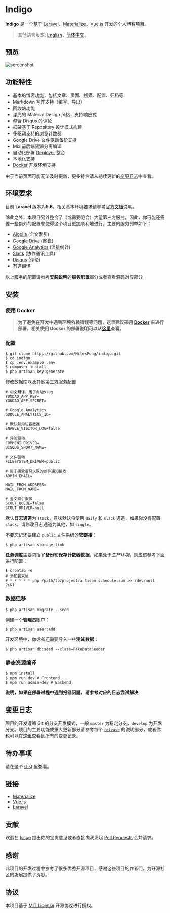 # Indigo

**Indigo** 是一个基于 [Laravel](https://laravel.com/)、[Materialize](http://materializecss.com/)、[Vue.js](https://vuejs.org/) 开发的个人博客项目。

> 其他语言版本: [English](https://github.com/MilesPong/indigo)，[简体中文](https://github.com/MilesPong/indigo/blob/master/README_zh.md)。

## 预览

![screenshot](https://user-images.githubusercontent.com/5867628/37555740-48334dc4-2a27-11e8-973f-f54f96d9e912.png)

## 功能特性

-  基本的博客功能，包括文章、页面、搜索、配置、归档等
-  Markdown 写作支持（编写、导出）
-  回收站功能
-  漂亮的 Material Design 风格，支持响应式
-  整合 Disqus 的评论
-  框架基于 Repository 设计模式构建
-  多驱动支持的浏览计数器
-  Google Drive 文件驱动备份支持
-  Mix 前后端资源分离编译
-  自动化部署 [Deployer](https://github.com/MilesPong/laravel-deployer/blob/indigo/README.md) 整合
-  本地化支持
-  [Docker](https://www.docker.com/) 开发环境支持

由于当前页面可能无法及时更新，更多特性请从持续更新的[变更日志](CHANGELOG.md)中查看。

## 环境要求

目前 **Laravel** 版本为**5.6**，相关基本环境要求请参考[官方文档](https://laravel.com/docs/5.6#server-requirements)说明。

除此之外，本项目另外整合了（或需要配合）大量第三方服务，因此，你可能还需要一些额外的配置来使得这个项目更加顺利地进行，主要的服务列举如下：

- [Algolia](https://www.algolia.com/) (全文索引)
- [Google Drive](https://drive.google.com/) (网盘)
- [Google Analytics](https://analytics.google.com) (流量统计)
- [Slack](https://slack.com/) (协作通讯工具)
- [Disqus](https://disqus.com/) (评论)
- [有道翻译](http://fanyi.youdao.com/openapi)

以上服务的配置请参考**安装说明**的**服务配置**部分或者查看源码对应部分。

## 安装

### 使用 Docker

> **为了避免在开发中遇到环境依赖错误等问题，这里建议采用  [Docker](https://www.docker.com/)  来进行部署。相关使用 Docker 的部署说明可以从[这里](https://github.com/MilesPong/docker-lnmp/blob/indigo/README.md)查看。**

### 配置

```
$ git clone https://github.com/MilesPong/indigo.git
$ cd indigo
$ cp .env.example .env
$ composer install
$ php artisan key:generate
```

修改数据库以及其他第三方服务配置

```
# 中文翻译，用于自动slug
YOUDAO_APP_KEY=
YOUDAO_APP_SECRET=

# Google Analytics
GOOGLE_ANALYTICS_ID=

# 默认禁用访客数据
ENABLE_VISITOR_LOG=false

# 评论驱动
COMMENT_DRIVER=
DISQUS_SHORT_NAME=

# 文件驱动
FILESYSTEM_DRIVER=public

# 用于接受备份失败的邮件通知接收
ADMIN_EMAIL=

MAIL_FROM_ADDRESS=
MAIL_FROM_NAME=

# 全文索引服务
SCOUT_QUEUE=false
SCOUT_DRIVER=null
```

默认**日志通道**为 `stack`，意味默认将使用 `daily` 和 `slack` 通道，如果你没有配置 `slack`，请修改日志通道为其他，如 `single`。

不要忘记还要建立 `public` 文件系统的**软链接**：

```
$ php artisan storage:link
```

**任务调度**主要包括了**备份**和**保存计数器数据**，如果处于*生产环境*，则应该参考下面进行配置：

```
$ crontab -e
# 添加到末尾
# * * * * * php /path/to/project/artisan schedule:run >> /dev/null 2>&1
```

### 数据迁移

```
$ php artisan migrate --seed
```

创建一个**管理员**账户：

```
$ php artisan user:add
```

开发环境中，你或者还需要导入一些**测试数据**：

```
$ php artisan db:seed --class=FakeDataSeeder
```

### 静态资源编译

```
$ npm install
$ npm run dev # Frontend
$ npm run admin-dev # Backend
```

**说明，如果在部署过程中遇到报错问题，请参考对应的日志尝试解决**

## 变更日志

项目的开发遵循 Git 的分支开发模式，一般 `master` 为稳定分支，`develop` 为开发分支。项目的主要功能或重大更新部分请参考每个 [`release`](https://github.com/MilesPong/indigo/releases) 的说明部分，或者你也可以在[这里](CHANGELOG.md)查看到所有的变更记录。

## 待办事项

请在这个 [Gist](https://gist.github.com/MilesPong/7529f9586fb7070a7f4c56360cdf9475) 里查看。

## 链接

-   [Materialize](http://materializecss.com/)
-   [Vue.js](https://vuejs.org/)
-   [Laravel](https://laravel.com/)

## 贡献

欢迎在 [Issue](https://github.com/MilesPong/indigo/issues) 提出你的宝贵意见或者直接向我发起 [Pull Requests](https://github.com/MilesPong/indigo/pulls) 合并请求。

## 感谢

此项目的开发过程中参考了很多优秀开源项目，感谢这些项目的作者们，为开源社区的发展提供了贡献。

## 协议

本项目基于 [MIT License](https://opensource.org/licenses/MIT) 开源协议进行授权。
